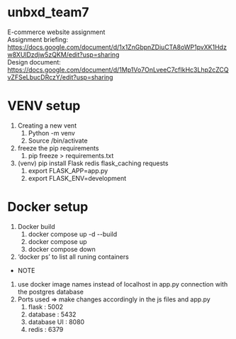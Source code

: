 # unbxd_team7
E-commerce website assignment <br>
Assignment briefing: https://docs.google.com/document/d/1x1ZnGbpnZDiuCTA8oWP1pvXK1Hdzw8XUlDzdjw5zQKM/edit?usp=sharing <br>
Design document: https://docs.google.com/document/d/1Mp1Vo7OnLveeC7cfIkHc3Lhp2cZCQvZFSeLbucDRczY/edit?usp=sharing <br>



# VENV setup 
1. Creating a new vent
    1. Python -m venv <venv-name>
    2. Source <venv-name>/bin/activate
2. freeze the pip requirements
    1. pip freeze > requirements.txt
3. (venv) pip install Flask redis flask_caching requests
    1. export FLASK_APP=app.py
    2. export FLASK_ENV=development

# Docker setup
1. Docker build
    1. docker compose up -d --build
    2. docker compose up
    3. docker compose down
2. ‘docker ps’ to list all runing containers


* NOTE
1. use docker image names instead of localhost in app.py connection with the postgres database
2. Ports used => make changes accordingly in the js files and app.py
    1. flask : 5002
    2. database : 5432
    3. database UI : 8080
    4. redis : 6379
